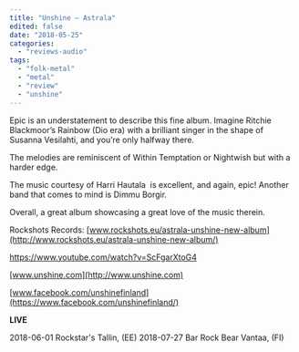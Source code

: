 ```yaml
---
title: "Unshine – Astrala"
edited: false
date: "2018-05-25"
categories:
  - "reviews-audio"
tags:
  - "folk-metal"
  - "metal"
  - "review"
  - "unshine"
---
```


Epic is an understatement to describe this fine album. Imagine Ritchie Blackmoor’s Rainbow (Dio era) with a brilliant singer in the shape of Susanna Vesilahti, and you’re only halfway there.

The melodies are reminiscent of Within Temptation or Nightwish but with a harder edge.

The music courtesy of Harri Hautala  is excellent, and again, epic! Another band that comes to mind is Dimmu Borgir.

Overall, a great album showcasing a great love of the music therein.

Rockshots Records: [www.rockshots.eu/astrala-unshine-new-album](http://www.rockshots.eu/astrala-unshine-new-album/)

https://www.youtube.com/watch?v=ScFgarXtoG4

[www.unshine.com](http://www.unshine.com)

[www.facebook.com/unshinefinland](https://www.facebook.com/unshinefinland/)

**LIVE**

2018-06-01 Rockstar's Tallin, (EE) 2018-07-27 Bar Rock Bear Vantaa, (FI)
